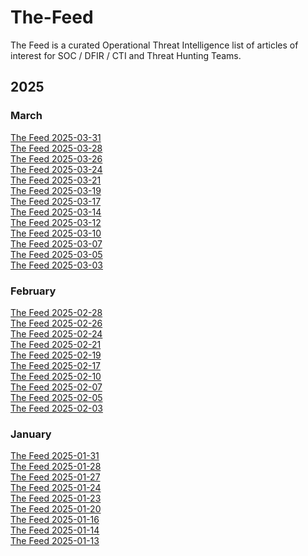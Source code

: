 # The-Feed
The Feed is a curated Operational Threat Intelligence list of articles of interest for SOC / DFIR / CTI and Threat Hunting Teams.

## 2025

### March
[The Feed 2025-03-31](./summaries/The-Feed_2025-03-31.md)\
[The Feed 2025-03-28](./summaries/The-Feed_2025-03-28.md)\
[The Feed 2025-03-26](./summaries/The-Feed_2025-03-26.md)\
[The Feed 2025-03-24](./summaries/The-Feed_2025-03-24.md)\
[The Feed 2025-03-21](./summaries/The-Feed_2025-03-21.md)\
[The Feed 2025-03-19](./summaries/The%20Feed%202025-03-19.md)\
[The Feed 2025-03-17](./summaries/The%20Feed%202025-03-17.md)\
[The Feed 2025-03-14](./summaries/The%20Feed%202025-03-14.md)\
[The Feed 2025-03-12](./summaries/The%20Feed%202025-03-12.md)\
[The Feed 2025-03-10](./summaries/The%20Feed%202025-03-10.md)\
[The Feed 2025-03-07](./summaries/The%20Feed%202025-03-07.md)\
[The Feed 2025-03-05](./summaries/The%20Feed%202025-03-05.md)\
[The Feed 2025-03-03](./summaries/The%20Feed%202025-03-03.md)

### February
[The Feed 2025-02-28](./summaries/The%20Feed%202025-02-28.md)\
[The Feed 2025-02-26](./summaries/The%20Feed%202025-02-26.md)\
[The Feed 2025-02-24](./summaries/The%20Feed%202025-02-24.md)\
[The Feed 2025-02-21](./summaries/The%20Feed%202025-02-21.md)\
[The Feed 2025-02-19](./summaries/The%20Feed%202025-02-19.md)\
[The Feed 2025-02-17](./summaries/The%20Feed%202025-02-17.md)\
[The Feed 2025-02-10](./summaries/The%20Feed%202025-02-10.md)\
[The Feed 2025-02-07](./summaries/The%20Feed%202025-02-07.md)\
[The Feed 2025-02-05](./summaries/The%20Feed%202025-02-05.md)\
[The Feed 2025-02-03](./summaries/The%20Feed%202025-02-03.md)

### January

[The Feed 2025-01-31](./summaries/The%20Feed%202025-01-31.md)\
[The Feed 2025-01-28](./summaries/The%20Feed%202025-01-28.md)\
[The Feed 2025-01-27](./summaries/The%20Feed%202025-01-27.md)\
[The Feed 2025-01-24](./summaries/The%20Feed%202025-01-24.md)\
[The Feed 2025-01-23](./summaries/The%20Feed%202025-01-23.md)\
[The Feed 2025-01-20](./summaries/The%20Feed%202025-01-20.md)\
[The Feed 2025-01-16](./summaries/The%20Feed%202025-01-16.md)\
[The Feed 2025-01-14](./summaries/The%20Feed%202025-01-14.md)\
[The Feed 2025-01-13](./summaries/The%20Feed%202025-01-13.md)
